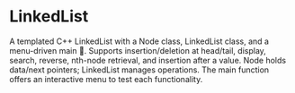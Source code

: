 # LinkedList
A templated C++ LinkedList with a Node class, LinkedList class, and a menu-driven main 🔗. Supports insertion/deletion at head/tail, display, search, reverse, nth-node retrieval, and insertion after a value. Node holds data/next pointers; LinkedList manages operations. The main function offers an interactive menu to test each functionality.
